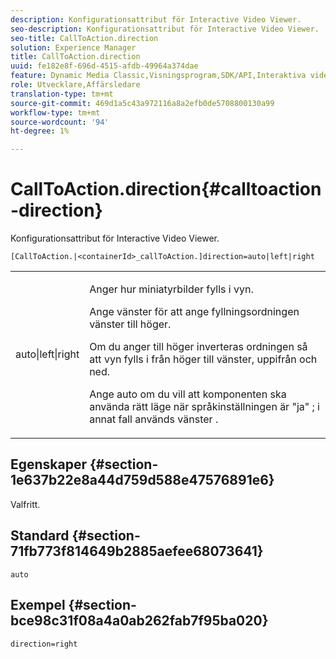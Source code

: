 ```yaml
---
description: Konfigurationsattribut för Interactive Video Viewer.
seo-description: Konfigurationsattribut för Interactive Video Viewer.
seo-title: CallToAction.direction
solution: Experience Manager
title: CallToAction.direction
uuid: fe182e8f-696d-4515-afdb-49964a374dae
feature: Dynamic Media Classic,Visningsprogram,SDK/API,Interaktiva videoklipp
role: Utvecklare,Affärsledare
translation-type: tm+mt
source-git-commit: 469d1a5c43a972116a8a2efb0de5708800130a99
workflow-type: tm+mt
source-wordcount: '94'
ht-degree: 1%

---
```



# CallToAction.direction{#calltoaction-direction}

Konfigurationsattribut för Interactive Video Viewer.

`[CallToAction.|<containerId>_callToAction.]direction=auto|left|right`

<table id="table_441553CD34C94A58A9D7CBF772DEDDB6"> 
 <tbody> 
  <tr> 
   <td colname="col1"> <p> <span class="codeph"> auto|left|right  </span> </p> </td> 
   <td colname="col2"> <p> Anger hur miniatyrbilder fylls i vyn. </p> <p>Ange <span class="codeph"> vänster </span> för att ange fyllningsordningen vänster till höger. </p> <p>Om du anger <span class="codeph"> till höger </span> inverteras ordningen så att vyn fylls i från höger till vänster, uppifrån och ned. </p> <p>Ange <span class="codeph"> auto </span> om du vill att komponenten ska använda rätt läge när språkinställningen är <span class="codeph"> "ja" </span>; i annat fall används <span class="codeph"> vänster </span>. </p> </td> 
  </tr> 
 </tbody> 
</table>

## Egenskaper {#section-1e637b22e8a44d759d588e47576891e6}

Valfritt.

## Standard {#section-71fb773f814649b2885aefee68073641}

`auto`

## Exempel {#section-bce98c31f08a4a0ab262fab7f95ba020}

```
direction=right
```

